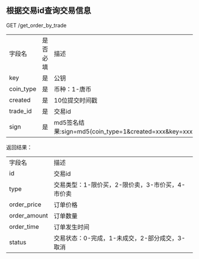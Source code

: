 ## 根据交易id查询交易信息

GET /get\_order\_by\_trade

<table>
	<tr>
		<td>字段名</td>
		<td>是否必填</td>
		<td>描述</td>
	</tr>
	<tr>
		<td>key</td>
		<td>是</td>
		<td>公钥</td>
	</tr>
	<tr>
		<td>coin_type</td>
		<td>是</td>
		<td>币种：1-唐币</td>
	</tr>
	<tr>
		<td>created</td>
		<td>是</td>
		<td>10位提交时间戳</td>
	</tr>
	<tr>
		<td>trade_id</td>
		<td>是</td>
		<td>交易id</td>
	</tr>
	<tr>
		<td>sign</td>
		<td>是</td>
		<td>md5签名结果:sign=md5(coin_type=1&created=xxx&key=xxx&trade_id=xxx)</td>
	</tr>
</table>

返回结果：

<table>
	<tr>
		<td>字段名</td>
		<td>描述</td>
	</tr>
	<tr>
		<td>id</td>
		<td>交易id</td>
	</tr>
	<tr>
		<td>type</td>
		<td>交易类型：1-限价买，2-限价卖，3-市价买，4-市价卖</td>
	</tr>
	<tr>
		<td>order_price</td>
		<td>订单价格</td>
	</tr>
	<tr>
		<td>order_amount</td>
		<td>订单数量</td>
	</tr>
	<tr>
		<td>order_time</td>
		<td>订单发生时间</td>
	</tr>
	<tr>
		<td>status</td>
		<td>交易状态：0-完成，1-未成交，2-部分成交，3-取消</td>
	</tr>
</table>


